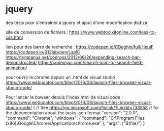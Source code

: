 # jquery
des tests pour s'entrainer à jquery 
et ajout d'une modofication
dsd:za


site de conversion de fichiers : 
https://www.webtoolkitonline.com/less-to-css.html


lien pour des barre de recherche : 
https://codepen.io/CBeghin/full/HeuiF
https://codepen.io/912lab/pen/LsplC
https://tympanus.net/codrops/2013/06/26/expanding-search-bar-deconstructed/
https://codemyui.com/search-icon-to-search-field-animation/

pour ouvrir le chrome depuis un .html de visual studio
https://www.webucator.com/blog/2016/06/launch-files-browser-visual-studio-code/

Pour lancer le bowser depuis l'index html de visual code : https://www.webucator.com/blog/2016/06/launch-files-browser-visual-studio-code/
{
    // See https://go.microsoft.com/fwlink/?LinkId=733558
    // for the documentation about the tasks.json format
    "version": "2.0.0",
    "command": "Chrome",
    "windows": {
        "command": "C:\\Program Files (x86)\\Google\\Chrome\\Application\\chrome.exe"
    },
    "args": ["${file}"]
}